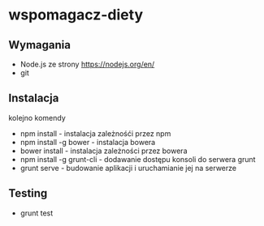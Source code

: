 # wspomagacz-diety

## Wymagania

- Node.js  ze strony https://nodejs.org/en/
- git

## Instalacja

kolejno komendy

- npm install - instalacja zależnośći przez npm
- npm install -g bower - instalacja bowera
- bower install - instalacja zależności przez bowera
- npm install -g grunt-cli - dodawanie dostępu konsoli do serwera grunt
- grunt serve - budowanie aplikacji i uruchamianie jej na serwerze

## Testing

- grunt test
